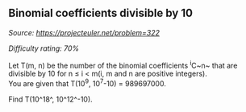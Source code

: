 Binomial coefficients divisible by 10
-------------------------------------

*Source: https://projecteuler.net/problem=322*


*Difficulty rating: 70%*

Let T(m, n) be the number of the binomial coefficients <sup>i</sup>C~n~ that are
divisible by 10 for n ≤ i \< m(i, m and n are positive integers).\
 You are given that T(10<sup>9</sup>, 10<sup>7</sup>-10) = 989697000.

Find T(10^18^, 10^12^-10).
